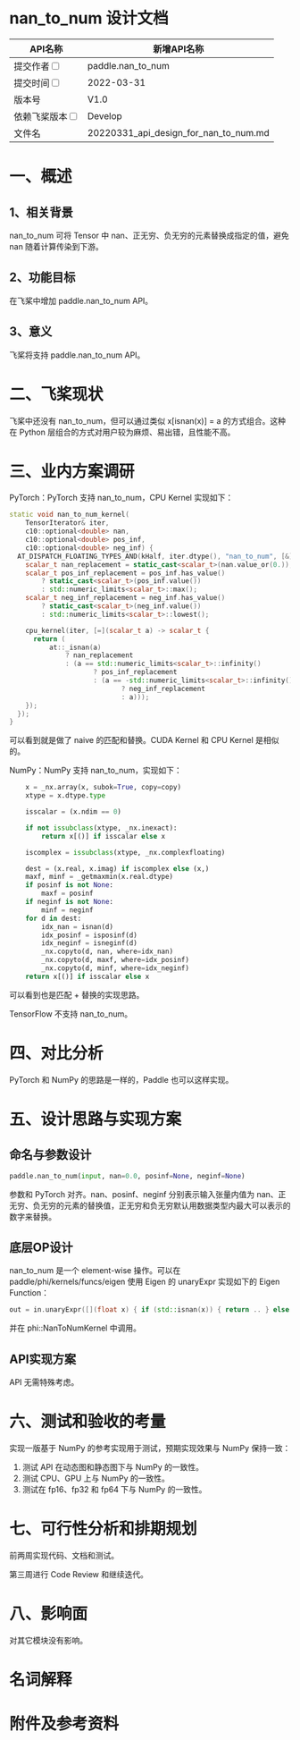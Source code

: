 # nan_to_num 设计文档

| API名称                                                      | 新增API名称                               |
| ------------------------------------------------------------ | ----------------------------------------- |
| 提交作者<input type="checkbox" class="rowselector hidden">   | paddle.nan_to_num                         |
| 提交时间<input type="checkbox" class="rowselector hidden">   | 2022-03-31                                |
| 版本号                                                       | V1.0                                      |
| 依赖飞桨版本<input type="checkbox" class="rowselector hidden"> | Develop                                   |
| 文件名                                                       | 20220331_api_design_for_nan_to_num.md<br> |


# 一、概述

## 1、相关背景

nan_to_num 可将 Tensor 中 nan、正无穷、负无穷的元素替换成指定的值，避免 nan 随着计算传染到下游。

## 2、功能目标

在飞桨中增加 paddle.nan_to_num API。

## 3、意义

飞桨将支持 paddle.nan_to_num API。

# 二、飞桨现状

飞桨中还没有 nan_to_num，但可以通过类似 x[isnan(x)] = a 的方式组合。这种在 Python 层组合的方式对用户较为麻烦、易出错，且性能不高。


# 三、业内方案调研

PyTorch：PyTorch 支持 nan_to_num，CPU Kernel 实现如下：

```c++
static void nan_to_num_kernel(
    TensorIterator& iter,
    c10::optional<double> nan,
    c10::optional<double> pos_inf,
    c10::optional<double> neg_inf) {
  AT_DISPATCH_FLOATING_TYPES_AND(kHalf, iter.dtype(), "nan_to_num", [&]() {
    scalar_t nan_replacement = static_cast<scalar_t>(nan.value_or(0.));
    scalar_t pos_inf_replacement = pos_inf.has_value()
        ? static_cast<scalar_t>(pos_inf.value())
        : std::numeric_limits<scalar_t>::max();
    scalar_t neg_inf_replacement = neg_inf.has_value()
        ? static_cast<scalar_t>(neg_inf.value())
        : std::numeric_limits<scalar_t>::lowest();

    cpu_kernel(iter, [=](scalar_t a) -> scalar_t {
      return (
          at::_isnan(a)
              ? nan_replacement
              : (a == std::numeric_limits<scalar_t>::infinity()
                     ? pos_inf_replacement
                     : (a == -std::numeric_limits<scalar_t>::infinity()
                            ? neg_inf_replacement
                            : a)));
    });
  });
}
```

可以看到就是做了 naive 的匹配和替换。CUDA Kernel 和 CPU Kernel 是相似的。

NumPy：NumPy 支持 nan_to_num，实现如下：

```python
    x = _nx.array(x, subok=True, copy=copy)
    xtype = x.dtype.type

    isscalar = (x.ndim == 0)

    if not issubclass(xtype, _nx.inexact):
        return x[()] if isscalar else x

    iscomplex = issubclass(xtype, _nx.complexfloating)

    dest = (x.real, x.imag) if iscomplex else (x,)
    maxf, minf = _getmaxmin(x.real.dtype)
    if posinf is not None:
        maxf = posinf
    if neginf is not None:
        minf = neginf
    for d in dest:
        idx_nan = isnan(d)
        idx_posinf = isposinf(d)
        idx_neginf = isneginf(d)
        _nx.copyto(d, nan, where=idx_nan)
        _nx.copyto(d, maxf, where=idx_posinf)
        _nx.copyto(d, minf, where=idx_neginf)
    return x[()] if isscalar else x
```

可以看到也是匹配 + 替换的实现思路。

TensorFlow 不支持 nan_to_num。

# 四、对比分析

PyTorch 和 NumPy 的思路是一样的，Paddle 也可以这样实现。

# 五、设计思路与实现方案

## 命名与参数设计

```python
paddle.nan_to_num(input, nan=0.0, posinf=None, neginf=None)
```

参数和 PyTorch 对齐。nan、posinf、neginf 分别表示输入张量内值为 nan、正无穷、负无穷的元素的替换值，正无穷和负无穷默认用数据类型内最大可以表示的数字来替换。

## 底层OP设计

nan_to_num 是一个 element-wise 操作。可以在 paddle/phi/kernels/funcs/eigen 使用 Eigen 的 unaryExpr 实现如下的 Eigen Function：

```c++
out = in.unaryExpr([](float x) { if (std::isnan(x)) { return .. } else { ... } });
```

并在 phi::NanToNumKernel 中调用。

## API实现方案

API 无需特殊考虑。

# 六、测试和验收的考量

实现一版基于 NumPy 的参考实现用于测试，预期实现效果与 NumPy 保持一致：

1. 测试 API 在动态图和静态图下与 NumPy 的一致性。
2. 测试 CPU、GPU 上与 NumPy 的一致性。
3. 测试在 fp16、fp32 和 fp64 下与 NumPy 的一致性。

# 七、可行性分析和排期规划

前两周实现代码、文档和测试。

第三周进行 Code Review 和继续迭代。

# 八、影响面

对其它模块没有影响。

# 名词解释

# 附件及参考资料
